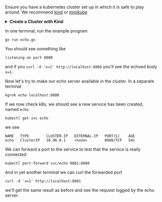 
Ensure you have a kubernetes cluster set up in which it is safe to play around.
We recommend [kind](https://kind.sigs.k8s.io/) or
[minikube](https://minikube.sigs.k8s.io/)

<details><summary><b>Create a Cluster with Kind</b></summary>

```shell
kind create cluster
```

</details>

In one terminal, run the example program

```shell
go run echo.go
```

You should see something like

```
listening on port 8080
```

and if you `curl -d 'x=1' http://localhost:8080` you'll see the echoed
body `x=1`.


Now let's try to make our echo server available in the cluster.
In a separate terminal

```shell
kgrok echo localhost:8080
```

If we now check k8s, we should see a new service has been created, named
`echo`.

```shell
kubectl get svc echo
```

we see

```
NAME   TYPE        CLUSTER-IP   EXTERNAL-IP   PORT(S)    AGE
echo   ClusterIP   10.96.0.1    <none>        8080/TCP   54s
```

We can forward a port to the service to test that the service is really
connected

```shell
kubectl port-forward svc/echo 8081:8080
```

And in yet another terminal we can curl the forwarded port

```shell
curl -d 'x=1' http://localhost:8081
```

we'll get the same result as before and see the request logged by the echo
server.


